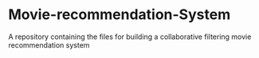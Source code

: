 # Movie-recommendation-System
A repository containing the files for building a collaborative filtering movie recommendation system
